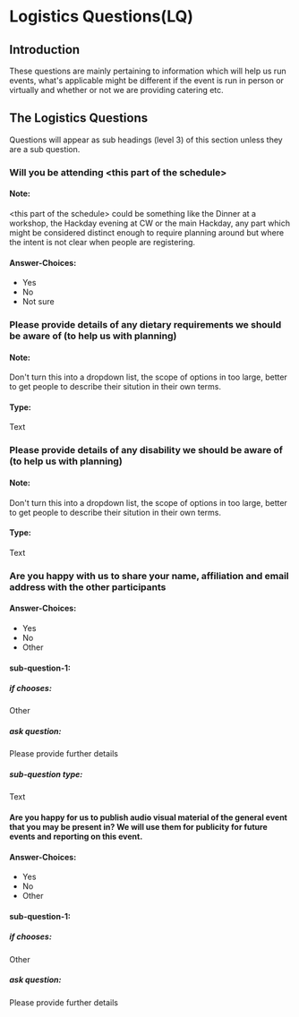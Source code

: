 # Logistics Questions(LQ)

## Introduction
These questions are mainly pertaining to information which will help us run events, what's applicable might be different if the event is run in person or virtually and whether or not we are providing catering etc.

## The Logistics Questions
Questions will appear as sub headings (level 3) of this section unless they are a sub question.

### Will you be attending \<this part of the schedule\>

#### Note:
\<this part of the schedule\> could be something like the Dinner at a workshop, the Hackday evening at CW or the main Hackday, any part which might be considered distinct enough to require planning around but where the intent is not clear when people are registering.

#### Answer-Choices:
* Yes
* No
* Not sure
 

### Please provide details of any dietary requirements we should be aware of (to help us with planning)

#### Note:
Don't turn this into a dropdown list, the scope of options in too large, better to get people to describe their sitution in their own terms.

#### Type:
Text

### Please provide details of any disability we should be aware of (to help us with planning)

#### Note:
Don't turn this into a dropdown list, the scope of options in too large, better to get people to describe their sitution in their own terms.

#### Type:
Text

### Are you happy with us to share your name, affiliation and email address with the other participants 

#### Answer-Choices:
* Yes
* No
* Other

#### sub-question-1:

##### if chooses:
Other

##### ask question:
Please provide further details

##### sub-question type:
Text

#### Are you happy for us to publish audio visual material of the general event that you may be present in? We will use them for publicity for future events and reporting on this event.

#### Answer-Choices:
* Yes
* No
* Other

#### sub-question-1:

##### if chooses:
Other

##### ask question:
Please provide further details

